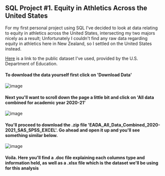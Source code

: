 ## SQL Project #1. Equity in Athletics Across the United States

For my first personal project using SQL I've decided to look at data relating to equity in athletics across the United States, intersecting my two majors nicely as a result; Unfortunately I couldn't find any raw data regarding equity in athletics here in New Zealand, so I settled on the United States instead. 

[Here](https://ope.ed.gov/athletics/#/) is a link to the public dataset I've used, provided by the U.S. Department of Education.

#### To download the data yourself first click on 'Download Data'
![image](https://user-images.githubusercontent.com/105367716/169646391-d8b1949e-2f69-4cbb-83ee-772d76143e0e.png)


#### Next you'll want to scroll down the page a little bit and click on 'All data combined for academic year 2020-21'
![image](https://user-images.githubusercontent.com/105367716/169646976-e51b6001-38ea-448f-ac82-66f8e5e8fbec.png)

#### You'll proceed to download the .zip file 'EADA_All_Data_Combined_2020-2021_SAS_SPSS_EXCEL'. Go ahead and open it up and you'll see something similar below.
![image](https://user-images.githubusercontent.com/105367716/169647205-fd89b535-266c-4577-9d40-da28fde31116.png)
#### Voila. Here you'll find a .doc file explaining each columns type and information held, as well as a .xlsx file which is the dataset we'll be using for this analysis
